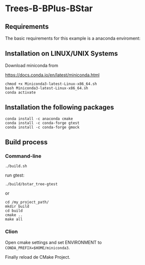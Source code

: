 # Trees-B-BPlus-BStar

Requirements
-------------
The basic requirements for this example is a anaconda enviroment:


## Installation on LINUX/UNIX Systems

Download miniconda from

https://docs.conda.io/en/latest/miniconda.html

```
chmod +x Miniconda3-latest-Linux-x86_64.sh
bash Miniconda3-latest-Linux-x86_64.sh
conda activate
```

## Installation the following packages

```
conda install -c anaconda cmake
conda install -c conda-forge gtest
conda install -c conda-forge gmock
```

Build process
-------------

### Command-line
```
./build.sh
```

run gtest:
```
./build/bstar_tree-gtest
```

or 

```
cd /my_project_path/
mkdir build
cd build
cmake ..
make all
```

### Clion

Open cmake settings and set ENVIRONMENT to `CONDA_PREFIX=$HOME/miniconda3`. 

Finally reload de CMake Project.